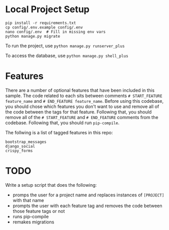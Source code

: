 # Local Project Setup

```
pip install -r requirements.txt
cp config/.env.example config/.env
nano config/.env  # Fill in missing env vars
python manage.py migrate
```


To run the project, use `python manage.py runserver_plus`

To access the database, use `python manage.py shell_plus`

# Features

There are a number of optional features that have been included in this sample.
The code related to each sits between comments
`# START_FEATURE feature_name` and `# END_FEATURE feature_name`.
Before using this codebase, you should chose which features you don't want to use and remove all
of the code between the tags for that feature.  Following that, you should remove all of the
`# START_FEATURE` and `# END_FEATURE` comments from the codebase.
Following that, you should run `pip-compile`.

The follwing is a list of tagged features in this repo:

```
bootstrap_messages
django_social
crispy_forms
```

# TODO


Write a setup script that does the following:

* promps the user for a project name and replaces instances of `[PROJECT]` with that name
* prompts the user with each feature tag and removes the code between those feature tags or not
* runs pip-compile
* remakes migrations